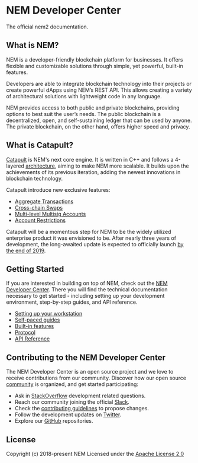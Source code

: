 # NEM Developer Center

The official nem2 documentation.

## What is NEM?

NEM is a developer-friendly blockchain platform for businesses. It offers flexible and customizable solutions through simple, yet powerful, built-in features. 

Developers are able to integrate blockchain technology into their projects or create powerful dApps using NEM’s REST API. This allows creating a variety of architectural solutions with lightweight code in any language.

NEM provides access to both public and private blockchains, providing options to best suit the user’s needs. The public blockchain is a decentralized, open, and self-sustaining ledger that can be used by anyone. The private blockchain, on the other hand, offers higher speed and privacy.

## What is Catapult?

[Catapult](https://mijin.io/en/product/#mijin2) is NEM's next core engine. It is written in C++ and follows a 4-layered [architecture](https://nemtech.github.io/concepts/node.html), aiming to make NEM more scalable. It builds upon the achievements of its previous iteration, adding the newest innovations in blockchain technology. 

Catapult introduce new exclusive features:

*   [Aggregate Transactions](https://nemtech.github.io/concepts/aggregate-transaction.html)
*   [Cross-chain Swaps](https://nemtech.github.io/concepts/cross-chain-swaps.html)
*   [Multi-level Multisig Accounts](https://nemtech.github.io/concepts/multisig-account.html#manufacturing-and-supply-chains)
*   [Account Restrictions](https://nemtech.github.io/concepts/account-restriction.html)

Catapult will be a momentous step for NEM to be the widely utilized enterprise product it was envisioned to be. After nearly three years of development, the long-awaited update is expected to officially launch [by the end of 2019](https://blog.nem.io/nem-foundation-catapult-roadmap-and-vision/).

## Getting Started

If you are interested in building on top of NEM, check out the [NEM Developer Center](https://nemtech.github.io/). There you will find the technical documentation necessary to get started - including setting up your development environment, step-by-step guides, and API reference.

*   [Setting up your workstation](https://nemtech.github.io/getting-started/setup-workstation.html)
*   [Self-paced guides](https://nemtech.github.io/#featured-guides)
*   [Built-in features](https://nemtech.github.io/concepts/account.html)
*   [Protocol](https://nemtech.github.io/concepts/cryptography.html)
*   [API Reference](https://nemtech.github.io/api.html)

## Contributing to the NEM Developer Center

The NEM Developer Center is an open source project and we love to receive contributions from our community. Discover how our open source [community](https://github.com/nemtech/community/) is organized, and get started participating:

*   Ask in [StackOverflow](https://stackoverflow.com/tags/nem/) development related questions.
*   Reach our community joining the official [Slack](http://slack.nemtech.io/).
*   Check the [contributing guidelines](https://nemtech.github.io/guidelines/suggesting-changes.html) to propose changes.
*   Follow the development updates on [Twitter](https://twitter.com/NEMofficial).
*   Explore our [GitHub](https://github.com/nemtech) repositories.

## License

Copyright (c) 2018-present NEM 
Licensed under the [Apache License 2.0](https://github.com/nemtech/nem2-docs/blob/master/LICENSE)
